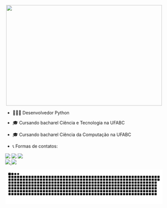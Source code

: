 <p align="center">
<a href="https://gifs.alphacoders.com/gifs/view/209661" ><img align="center" src="https://user-images.githubusercontent.com/51161189/131756900-0d92a946-3e06-4eb1-94a9-72845af74120.gif" width=498px height=322px></a>



  
  
  
- 👩🏻‍💻 Desenvolvedor Python
- 🎓 Cursando bacharel Ciência e Tecnologia na UFABC
- 🎓 Cursando bacharel Ciência da Computação na UFABC
  
- 📞 Formas de contatos:
  
<div> 
  <a href = "mailto:pedrovmjm@gmail.com"><img src="https://img.shields.io/badge/Gmail-D14836?style=for-the-badge&logo=gmail&logoColor=white" target="_blank"></a>
  <a href = "mailto:pedrovmjm@gmail.com"><img src="https://img.shields.io/badge/Microsoft_Outlook-0078D4?style=for-the-badge&logo=microsoft-outlook&logoColor=white" target="_blank"></a>
  <a href="https://www.linkedin.com/in/pedro-marcelino-4a759019b/" target="_blank"><img src="https://img.shields.io/badge/LinkedIn-0077B5?style=for-the-badge&logo=linkedin&logoColor=white" target="_blank"></a> 
<div>
  
<div>
  <a href="https://github.com/rafaballerini">
  <img height="130em" src="https://github-readme-stats.vercel.app/api?username=pedrovmjm&show_icons=true&theme=dracula&include_all_commits=true&count_private=true"/>
  <img height="140em" src="https://github-readme-stats.vercel.app/api/top-langs/?username=pedrovmjm&layout=compact&langs_count=7&theme=dracula"/>
</div>

![Snake animation](https://github.com/pedrovmjm/pedrovmjm/blob/output/github-contribution-grid-snake.svg)
